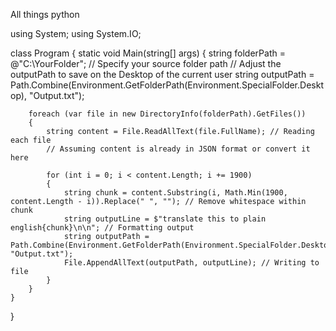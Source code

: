 All things python

using System;
using System.IO;

class Program
{
    static void Main(string[] args)
    {
        string folderPath = @"C:\YourFolder"; // Specify your source folder path
        // Adjust the outputPath to save on the Desktop of the current user
        string outputPath = Path.Combine(Environment.GetFolderPath(Environment.SpecialFolder.Desktop), "Output.txt");

        foreach (var file in new DirectoryInfo(folderPath).GetFiles())
        {
            string content = File.ReadAllText(file.FullName); // Reading each file
            // Assuming content is already in JSON format or convert it here

            for (int i = 0; i < content.Length; i += 1900)
            {
                string chunk = content.Substring(i, Math.Min(1900, content.Length - i)).Replace(" ", ""); // Remove whitespace within chunk
                string outputLine = $"translate this to plain english{chunk}\n\n"; // Formatting output
                string outputPath = Path.Combine(Environment.GetFolderPath(Environment.SpecialFolder.Desktop), "Output.txt");
                File.AppendAllText(outputPath, outputLine); // Writing to file
            }
        }
    }
}

